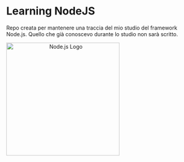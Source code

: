 # Learning NodeJS

Repo creata per mantenere una traccia del mio studio del framework Node.js. Quello che già conoscevo durante lo studio non sarà scritto.

<div align="center" style="width: 300px;">
  <img src="https://upload.wikimedia.org/wikipedia/commons/d/d9/Node.js_logo.svg" alt="Node.js Logo" width="300px"/>
</div>


